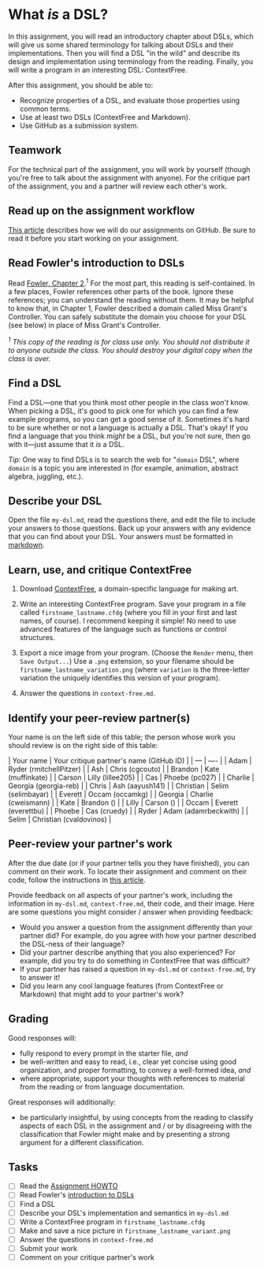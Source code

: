 [assignment howto]: https://sakai.claremont.edu/x/v8BuEq
[fowler]: https://sakai.claremont.edu/access/content/group/CX_mtg_160537/Fowler_Chapter2.pdf
[markdown]: https://github.com/adam-p/markdown-here/wiki/Markdown-Cheatsheet
[pulls]: https://github.com/hmc-cs111-spring2023/what-is-a-DSL/pulls

# What _is_ a DSL?

In this assignment, you will read an introductory chapter about DSLs, which will
give us some shared terminology for talking about DSLs and their
implementations. Then you will find a DSL "in the wild" and describe its design
and implementation using terminology from the reading. Finally, you will write a
program in an interesting DSL: ContextFree.

After this assignment, you should be able to:

- Recognize properties of a DSL, and evaluate those properties using common
  terms.
- Use at least two DSLs (ContextFree and Markdown).
- Use GitHub as a submission system.

## Teamwork

For the technical part of the assignment, you will work by yourself (though you're
free to talk about the assignment with anyone). For the critique part of the
assignment, you and a partner will review each other's work.

## Read up on the assignment workflow

[This article][assignment howto] describes how we will do our assignments on
GitHub. Be sure to read it before you start working on your assignment.

## Read Fowler's introduction to DSLs

Read [Fowler, Chapter 2][fowler].<sup>1</sup> For the most part, this reading is
self-contained. In a few places, Fowler references other parts of the book.
Ignore these references; you can understand the reading without them. It may be
helpful to know that, in Chapter 1, Fowler described a domain called Miss
Grant's Controller. You can safely substitute the domain you choose for your DSL
(see below) in place of Miss Grant's Controller.

_<sup>1</sup> This copy of the reading is for class use only. You should not distribute
it to anyone outside the class. You should destroy your digital copy when the
class is over._

## Find a DSL

Find a DSL—one that you think most other people in the class _won’t_ know.
When picking a DSL, it's good to pick one for which you can find a few
example programs, so you can get a good sense of it. Sometimes it's hard to be
sure whether or not a language is actually a DSL. That's okay! If you find a
language that you think _might_ be a DSL, but you're not sure, then go with
it—just assume that it _is_ a DSL.

_Tip:_ One way to find DSLs is to search the web for "`domain` DSL", where `domain` is a
topic you are interested in (for example, animation, abstract algebra, juggling, etc.).

## Describe your DSL

Open the file `my-dsl.md`, read the questions there, and edit the file to
include your answers to those questions. Back up your answers with any evidence
that you can find about your DSL. Your answers must be formatted in [markdown].

## Learn, use, and critique ContextFree

1. Download [ContextFree](https://www.contextfreeart.org/), a domain-specific language for making art.

2. Write an interesting ContextFree program. Save your program in a file called
   `firstname_lastname.cfdg` (where you fill in your first and last names, of
   course). I recommend keeping it simple! No need to use advanced features of the
   language such as functions or control structures.

3. Export a nice image from your program. (Choose the `Render` menu, then `Save
Output...`) Use a `.png` extension, so your filename should be `
firstname_lastname_variation.png` (where `variation` is the three-letter variation the
   uniquely identifies this version of your program).

4. Answer the questions in `context-free.md`.

## Identify your peer-review partner(s)

Your name is on the left side of this table; the person whose work you should
review is on the right side of this table:

| Your name | Your critique partner's name (GitHub ID) |
| — | —- |
| Adam | Ryder (rmitchellPitzer) |
| Ash | Chris (cgcouto) |
| Brandon | Kate (muffinkate) |
| Carson | Lilly (lillee205) |
| Cas | Phoebe (pc027) |
| Charlie | Georgia (georgia-reb) |
| Chris | Ash (aayush141) |
| Christian | Selim (selimbayar) |
| Everett | Occam (occamkg) |
| Georgia | Charlie (cweismann) |
| Kate | Brandon () |
| Lilly | Carson () |
| Occam | Everett (everettbu) |
| Phoebe | Cas (cruedy) |
| Ryder | Adam (adamrbeckwith) |
| Selim | Christian (cvaldovinos) |

## Peer-review your partner's work

After the due date (or if your partner tells you they have finished), you can comment on
their work. To locate their assignment and comment on their code, follow the instructions
in [this article][assignment howto].

Provide feedback on all aspects of your partner's work, including the information in
`my-dsl.md`, `context-free.md`, their code, and their image. Here are some questions you
might consider / answer when providing feedback:

- Would you answer a question from the assignment differently than your partner
  did? For example, do you agree with how your partner described the DSL-ness of
  their language?
- Did your partner describe anything that you also experienced? For example, did
  you try to do something in ContextFree that was difficult?
- If your partner has raised a question in `my-dsl.md` or `context-free.md`,
  try to answer it!
- Did you learn any cool language features (from ContextFree or Markdown) that
  might add to your partner's work?

## Grading

Good responses will:

- fully respond to every prompt in the starter file, _and_
- be well-written and easy to read, i.e., clear yet concise using good
  organization, and proper formatting, to convey a
  well-formed idea, _and_
- where appropriate, support your thoughts with references to material from
  the reading or from language documentation.

Great responses will additionally:

- be particularly insightful, by using concepts from the reading to classify
  aspects of each DSL in the assignment and / or by disagreeing with the
  classification that Fowler might make and by presenting a strong argument for
  a different classification.

## Tasks

- [ ] Read the [Assignment HOWTO]
- [ ] Read Fowler's [introduction to DSLs][fowler]
- [ ] Find a DSL
- [ ] Describe your DSL's implementation and semantics in `my-dsl.md`
- [ ] Write a ContextFree program in `firstname_lastname.cfdg`
- [ ] Make and save a nice picture in `firstname_lastname_variant.png`
- [ ] Answer the questions in `context-free.md`
- [ ] Submit your work
- [ ] Comment on your critique partner's work
